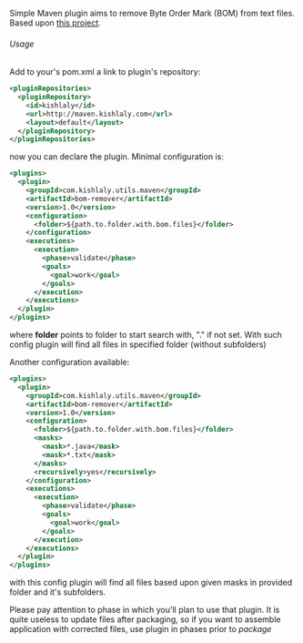Simple Maven plugin aims to remove Byte Order Mark (BOM) from text files.
Based upon [this project](http://github.com/s1ac2x1/bom-remover).

###### Usage

Add to your's pom.xml a link to plugin's repository:

```xml
<pluginRepositories>
  <pluginRepository>
    <id>kishlaly</id>
    <url>http://maven.kishlaly.com</url>
    <layout>default</layout>
  </pluginRepository>
</pluginRepositories>
```
now you can declare the plugin. Minimal configuration is:

```xml
<plugins>
  <plugin>
    <groupId>com.kishlaly.utils.maven</groupId>
    <artifactId>bom-remover</artifactId>
    <version>1.0</version>
    <configuration>
      <folder>${path.to.folder.with.bom.files}</folder>
    </configuration>
    <executions>
      <execution>
        <phase>validate</phase>
        <goals>
          <goal>work</goal>
        </goals>
      </execution>
    </executions>
  </plugin>
</plugins>
```
where **folder** points to folder to start search with, "." if not set. 
With such config plugin will find all files in specified folder (without subfolders)

Another configuration available:

```xml
<plugins>
  <plugin>
    <groupId>com.kishlaly.utils.maven</groupId>
    <artifactId>bom-remover</artifactId>
    <version>1.0</version>
    <configuration>
      <folder>${path.to.folder.with.bom.files}</folder>
      <masks>
        <mask>*.java</mask>
        <mask>*.txt</mask>
      </masks>
      <recursively>yes</recursively>
    </configuration>
    <executions>
      <execution>
        <phase>validate</phase>
        <goals>
          <goal>work</goal>
        </goals>
      </execution>
    </executions>
  </plugin>
</plugins>
```
with this config plugin will find all files based upon given masks in provided folder and it's subfolders.

Please pay attention to phase in which you'll plan to use that plugin. It is quite useless to update files after packaging, so if you want to assemble application with corrected files, use plugin in phases prior to *package*
